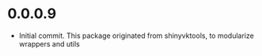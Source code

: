 # 0.0.0.9

* Initial commit. This package originated from shinyvktools, to modularize wrappers and utils
